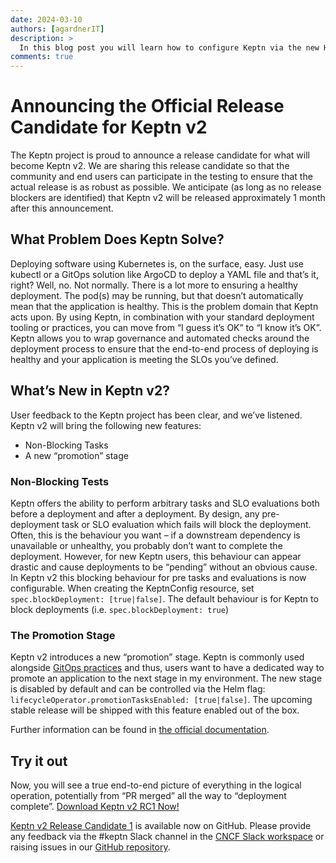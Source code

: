 ```yaml
---
date: 2024-03-10
authors: [agardnerIT]
description: >
  In this blog post you will learn how to configure Keptn via the new Helm umbrella chart.
comments: true
---
```


# Announcing the Official Release Candidate for Keptn v2

The Keptn project is proud to announce a release candidate for what will become Keptn v2.
We are sharing this release candidate
so that the community and end users can participate in the testing
to ensure that the actual release is as robust as possible.
We anticipate (as long as no release blockers are identified)
that Keptn v2 will be released approximately 1 month after this announcement.

## What Problem Does Keptn Solve?

Deploying software using Kubernetes is, on the surface, easy.
Just use kubectl or a GitOps solution like ArgoCD to deploy a YAML file and that’s it, right?
Well, no.
Not normally.
There is a lot more to ensuring a healthy deployment.
The pod(s) may be running, but that doesn’t automatically mean that the application is healthy.
This is the problem domain that Keptn acts upon.
By using Keptn, in combination with your standard
deployment tooling or practices, you can move from “I guess it’s OK” to “I know it’s OK”.
Keptn allows you to wrap governance and automated checks around the deployment process to ensure that
the end-to-end process of deploying is healthy and your application is meeting the SLOs you’ve defined.

## What’s New in Keptn v2?

User feedback to the Keptn project has been clear, and we’ve listened.
Keptn v2 will bring the following new features:
- Non-Blocking Tasks
- A new “promotion” stage

### Non-Blocking Tests

Keptn offers the ability to perform arbitrary tasks and SLO evaluations both before a deployment and after a deployment.
By design, any pre-deployment task or SLO evaluation which fails will block the deployment.
Often, this is the behaviour you want – if a downstream dependency is unavailable or unhealthy,
you probably don’t want to complete the deployment.
However, for new Keptn users, this behaviour can appear drastic and cause deployments to be
“pending” without an obvious cause.
In Keptn v2 this blocking behaviour for pre tasks and evaluations is now configurable.
When creating the KeptnConfig resource, set `spec.blockDeployment: [true|false]`.
The default behaviour is for Keptn to block deployments (i.e. `spec.blockDeployment: true`)

### The Promotion Stage

Keptn v2 introduces a new “promotion” stage.
Keptn is commonly used alongside [GitOps practices](https://opengitops.dev/) and thus,
users want to have a dedicated way to promote an application to the next stage in my environment.
The new stage is disabled by default and can be controlled via the Helm flag:
`lifecycleOperator.promotionTasksEnabled: [true|false]`.
The upcoming stable release will be shipped with this feature enabled out of the box.

Further information can be found in
[the official documentation](https://keptn.sh/stable/docs/guides/multi-stage-application-delivery/).

## Try it out

Now, you will see a true end-to-end picture of everything in the logical operation,
potentially from “PR merged” all the way to “deployment complete”.
[Download Keptn v2 RC1 Now!](https://artifacthub.io/packages/helm/lifecycle-toolkit/keptn)

[Keptn v2 Release Candidate 1](https://github.com/keptn/lifecycle-toolkit/releases) is available now on GitHub.
Please provide any feedback via the #keptn Slack channel in the
[CNCF Slack workspace](https://communityinviter.com/apps/cloud-native/cncf) or raising issues in our
[GitHub repository](https://github.com/keptn/lifecycle-toolkit/issues).
